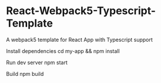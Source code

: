 # React-Webpack5-Typescript-Template
A webpack5 template for React App with Typescript support

Install dependencies
cd my-app && npm install

Run dev server
npm start

Build
npm build
